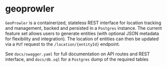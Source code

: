 # geoprowler

`GeoProwler` is a containerized, stateless REST interface for location
tracking and management, backed and persisted in a `Postgres` instance.
The current feature set allows users to generate entities (with optional
JSON metadata for flexibility and integration). The location of entities
can then be updated via a `PUT` request to the `/location/{entityId}`
endpoint.

See `docs/swagger.yaml` for full documentation on API routes
and REST interface, and `docs/db.sql` for a `Postgres` dump of the required
tables

